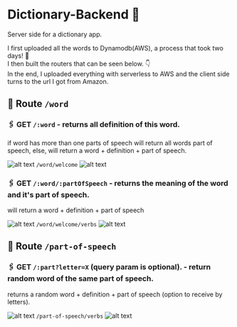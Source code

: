 # Dictionary-Backend 📖

Server side for a dictionary app.

I first uploaded all the words to Dynamodb(AWS), a process that took two days! 🥵 <br>
I then built the routers that can be seen below. 👇<br>
In the end, I uploaded everything with serverless to AWS and the client side turns to the url I got from Amazon.

## 🔗 Route `/word`

### 🖇 GET `/:word` - returns all definition of this word.

if word has more than one parts of speech will return all words part of speech, else, will return a word + definition + part of speech.

![alt text](https://i.ibb.co/QXQXChM/findWord.png)
`/word/welcome`
![alt text](https://i.ibb.co/Df5MvYp/get-word.png)

### 🖇 GET `/:word/:partOfSpeech` - returns the meaning of the word and it's part of speech.

will return a word + definition + part of speech

![alt text](https://i.ibb.co/1TQ5q4L/find-Word-With-Pos.png)
`/word/welcome/verbs`
![alt text](https://i.ibb.co/zR3Cwqt/get-word-pos.png)

## 🔗 Route `/part-of-speech`

### 🖇 GET `/:part?letter=X` (query param is optional). - return random word of the same part of speech.

returns a random word + definition + part of speech (option to receive by letters).

![alt text](https://i.ibb.co/pR1BZz5/random-Part.png)
`/part-of-speech/verbs`
![alt text](https://i.ibb.co/MBSN4m7/pos.png)
